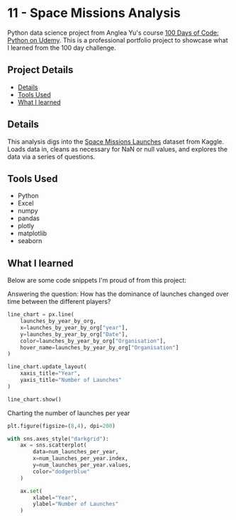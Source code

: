 # 11 - Space Missions Analysis

Python data science project from Anglea Yu's course [100 Days of Code: Python on Udemy](https://www.udemy.com/course/100-days-of-code/). This is a professional portfolio project to showcase what I learned from the 100 day challenge.

## Project Details
- [Details](#details)
- [Tools Used](#tools-used)
- [What I learned](#what-i-learned)

## Details

This analysis digs into the [Space Missions Launches](https://www.kaggle.com/datasets/sefercanapaydn/mission-launches) dataset from Kaggle. Loads data in, cleans as necessary for NaN or null values, and explores the data via a series of questions.

## Tools Used

- Python
- Excel
- numpy
- pandas
- plotly
- matplotlib
- seaborn

## What I learned

Below are some code snippets I'm proud of from this project:

Answering the question: How has the dominance of launches changed over time between the different players?
```python
line_chart = px.line(
    launches_by_year_by_org,
    x=launches_by_year_by_org["year"],
    y=launches_by_year_by_org["Date"],
    color=launches_by_year_by_org["Organisation"],
    hover_name=launches_by_year_by_org["Organisation"]
)

line_chart.update_layout(
    xaxis_title="Year",
    yaxis_title="Number of Launches"
)

line_chart.show()
```

Charting the number of launches per year
```python
plt.figure(figsize=(8,4), dpi=200)

with sns.axes_style("darkgrid"):
    ax = sns.scatterplot(
        data=num_launches_per_year,
        x=num_launches_per_year.index,
        y=num_launches_per_year.values,
        color="dodgerblue"
    )

    ax.set(
        xlabel="Year",
        ylabel="Number of Launches"
    )
```
